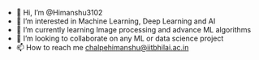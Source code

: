 - 👋 Hi, I’m @Himanshu3102
- 👀 I’m interested in Machine Learning, Deep Learning and AI
- 🌱 I’m currently learning Image processing and advance ML algorithms
- 💞️ I’m looking to collaborate on any ML or data science project
- 📫 How to reach me chalpehimanshu@iitbhilai.ac.in

<!---
Himanshu3102/Himanshu3102 is a ✨ special ✨ repository because its `README.md` (this file) appears on your GitHub profile.
You can click the Preview link to take a look at your changes.
--->
